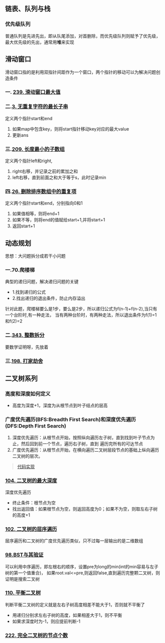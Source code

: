 ## 链表、队列与栈
### 优先级队列
普通队列是先进先出，即从队尾添加，对首删除，而优先级队列则赋予了优先级，最大优先级的先出，通常用**堆**来实现

## 滑动窗口
滑动窗口指的是利用双指针间距作为一个窗口，两个指针的移动可以为解决问题创造条件
### 一. [239. 滑动窗口最大值](https://leetcode-cn.com/problems/sliding-window-maximum/)
### 二.[3. 无重复字符的最长子串](https://leetcode-cn.com/problems/longest-substring-without-repeating-characters/)
定义两个指针start和end
1. 如果map中包含key，则将start指针移动key对应的最大value
2. 更新ans
### 三.[209. 长度最小的子数组](https://leetcode-cn.com/problems/minimum-size-subarray-sum/)
定义两个指针left和right,
1. right右移，并记录之前的累加之和
2. left右移，直到前面之和大于等于s，此时记录min
### 四.[26. 删除排序数组中的重复项](https://leetcode-cn.com/problems/remove-duplicates-from-sorted-array/submissions/)
定义两个指针start和end，分别指向0和1
1. 如果值相等，则将end+1
2. 如果不等，则将end的值赋给start+1,并将start+1
3. 返回start+1

## 动态规划
思想：大问题拆分成若干小问题
### 一.70.爬楼梯
典型的递归问题，解决递归问题的关键
* 1.找到递归的公式
* 2.找出递归的退出条件，防止内存溢出

针对此题，爬楼梯要么是1步，要么是2步，所以递归公式为f(n-1)+f(n-2),当只有一个台阶时,有一种走法，
当有两种台阶时，有两种走法，所以退出条件为f(1)=1和f(2)=2

### 二.[343. 整数拆分](https://leetcode-cn.com/problems/integer-break/)
要数学证明呀，先放着

### 三.[198. 打家劫舍](https://leetcode-cn.com/problems/house-robber/description/?utm_source=LCUS&utm_medium=ip_redirect_q_uns&utm_campaign=transfer2china)

## 二叉树系列
### 高度和深度如何定义
* 高度为深度+1，深度为从根节点到叶子结点的层高
### 广度优先遍历(BFS:Breadth First Search)和深度优先遍历(DFS:Depth First Search)
1. 深度优先遍历：从根节点开始，按照纵向遍历左子树，直到找到叶子节点为止，然后回到前一个节点，遍历右子树，直到
遍历完所有的可达节点
2. 广度优先遍历：从根节点开始，在横向遍历二叉树层段节点的基础上纵向遍历二叉树的层次。
> [代码实现](https://blog.csdn.net/mingwanganyu/article/details/72033122)

### [104. 二叉树的最大深度](https://leetcode-cn.com/problems/maximum-depth-of-binary-tree/)
深度优先遍历
* 终止条件：根节点为空
* 找出返回值：如果根节点为空，则返回高度为0；如果不为空，则取左右子树的高度+1

### [102. 二叉树的层序遍历](https://leetcode-cn.com/problems/binary-tree-level-order-traversal/)
层序遍历和二叉树的广度优先遍历类似，只不过每一层输出的是二维数组

### [98.BST与其验证](https://leetcode-cn.com/problems/validate-binary-search-tree/)
可以利用中序遍历，即左根右的顺序，设置pre为long的min(int的min容易与左子树的第一个值重合)，
如果root.val<=pre,则返回false,直到遍历完整颗二叉树，则证明是搜索二叉树

### [110. 平衡二叉树](https://leetcode-cn.com/problems/balanced-binary-tree/)
判断平衡二叉树的定义就是左右子树高度相差不能大于1，否则就不平衡了
* 用递归分别求左右子树的高度，如果相差大于1，则不平衡
* 如果求深度时为-1，则应提前判断-1
### [222. 完全二叉树的节点个数](https://leetcode-cn.com/problems/count-complete-tree-nodes/)



